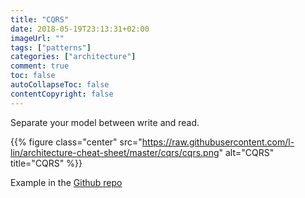 ```yaml
---
title: "CQRS"
date: 2018-05-19T23:13:31+02:00
imageUrl: ""
tags: ["patterns"]
categories: ["architecture"]
comment: true
toc: false
autoCollapseToc: false
contentCopyright: false
---
```


Separate your model between write and read.

<!--more-->

{{% figure class="center" src="https://raw.githubusercontent.com/l-lin/architecture-cheat-sheet/master/cqrs/cqrs.png" alt="CQRS" title="CQRS" %}}

Example in the [Github repo](https://github.com/l-lin/architecture-cheat-sheet/tree/master/cqrs)


